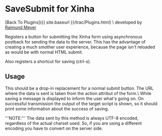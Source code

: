 # SaveSubmit for Xinha
[Back To Plugins]({{ site.baseurl }}/trac/Plugins.html) \\
developed by [Raimund Meyer](http://xinha.raimundmeyer.de)

Registers a button for submitting the Xinha form using asynchronous postback for sending the data to the server. This has the advantage of creating a much smother user experience, because the page isn't reloaded as would be with normal HTML submit.

Also registers a shortcut for saving (ctrl-s).

## Usage
This should be a drop-in replacement for a normal submit button. The URL where the data is sent is taken from the action attribut of the form.\\
While saving a message is displayed to inform the user what's going on.
On successful transmission the output of the target script is shown, so it should print some information
about the success of saving.

'''NOTE:''' The data sent by this method is always UTF-8 encoded, regardless of the actual charset used. So, if you 
are using a different encoding you have to convert on the server side.

